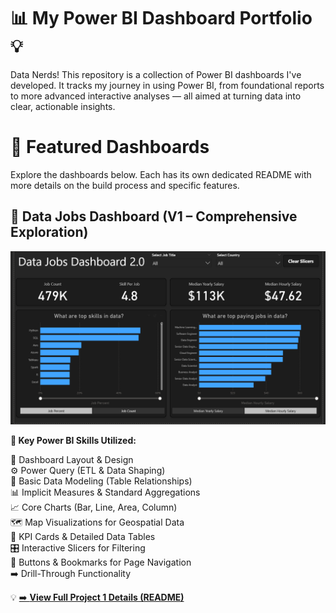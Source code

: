 # 📊 My Power BI Dashboard Portfolio 💡

Data Nerds! This repository is a collection of Power BI dashboards I've developed. It tracks my journey in using Power BI, from foundational reports to more advanced interactive analyses — all aimed at turning data into clear, actionable insights.

# 🚀 Featured Dashboards

Explore the dashboards below. Each has its own dedicated README with more details on the build process and specific features.

## 📂 Data Jobs Dashboard (V1 – Comprehensive Exploration)

![Data Jobs DB GIF](/Images/Project2.png)

**🔧 Key Power BI Skills Utilized:**

🎨 Dashboard Layout & Design  
⚙️ Power Query (ETL & Data Shaping)  
🔗 Basic Data Modeling (Table Relationships)  
📊 Implicit Measures & Standard Aggregations  
📈 Core Charts (Bar, Line, Area, Column)  
🗺️ Map Visualizations for Geospatial Data  
📘 KPI Cards & Detailed Data Tables  
🎛️ Interactive Slicers for Filtering  
🔘 Buttons & Bookmarks for Page Navigation  
➡️ Drill-Through Functionality  

💡 [➡️ **View Full Project 1 Details (README)**](./Data_Jobs_v1/README.md)
